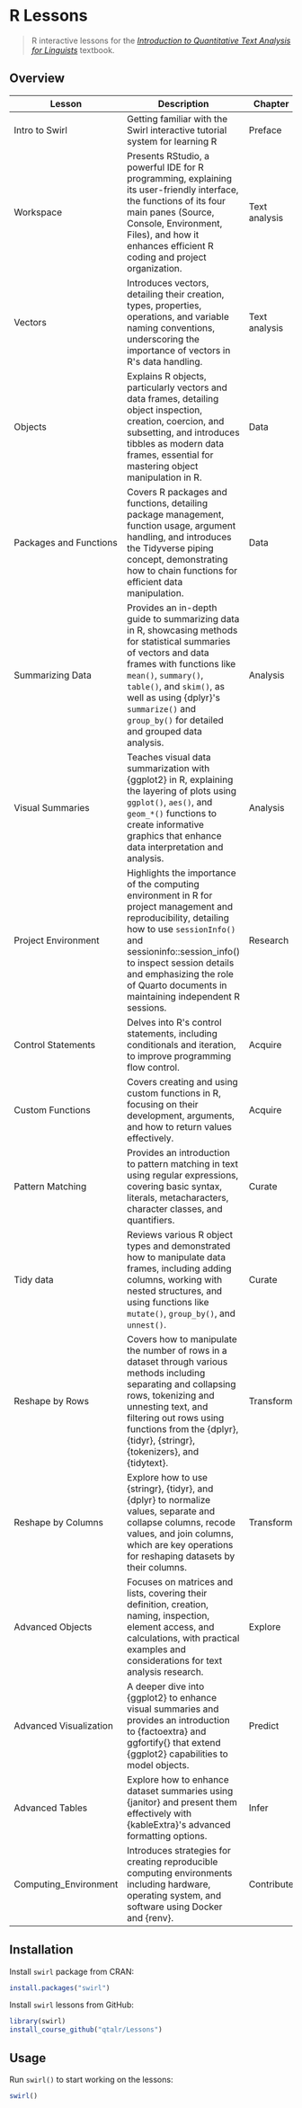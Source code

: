 # R Lessons

> R interactive lessons for the *[Introduction to Quantitative Text Analysis for Linguists](https://qtalr.github.io/book/)* textbook.

## Overview

| Lesson                 | Description                                                                                                                                                                                                                                                                               | Chapter                  |
| ---------------------- | ----------------------------------------------------------------------------------------------------------------------------------------------------------------------------------------------------------------------------------------------------------------------------------------- | ------------------------ |
| Intro to Swirl         | Getting familiar with the Swirl interactive tutorial system for learning R                                                                                                                                                                                                                | Preface                  |
| Workspace              | Presents RStudio, a powerful IDE for R programming, explaining its user-friendly interface, the functions of its four main panes (Source, Console, Environment, Files), and how it enhances efficient R coding and project organization.                                                  | Text analysis |
| Vectors                | Introduces vectors, detailing their creation, types, properties, operations, and variable naming conventions, underscoring the importance of vectors in R's data handling.                                                                                                                | Text analysis |
| Objects                | Explains R objects, particularly vectors and data frames, detailing object inspection, creation, coercion, and subsetting, and introduces tibbles as modern data frames, essential for mastering object manipulation in R.                                                                | Data      |
| Packages and Functions | Covers R packages and functions, detailing package management, function usage, argument handling, and introduces the Tidyverse piping concept, demonstrating how to chain functions for efficient data manipulation.                                                                      | Data      |
| Summarizing Data       | Provides an in-depth guide to summarizing data in R, showcasing methods for statistical summaries of vectors and data frames with functions like `mean()`, `summary()`, `table()`, and `skim()`, as well as using {dplyr}'s `summarize()` and `group_by()` for detailed and grouped data analysis.      | Analysis     |
| Visual Summaries       | Teaches visual data summarization with {ggplot2} in R, explaining the layering of plots using `ggplot()`, `aes()`, and `geom_*()` functions to create informative graphics that enhance data interpretation and analysis.                                                                         | Analysis     |
| Project Environment    | Highlights the importance of the computing environment in R for project management and reproducibility, detailing how to use `sessionInfo()` and sessioninfo::session_info() to inspect session details and emphasizing the role of Quarto documents in maintaining independent R sessions. | Research         |
| Control Statements     | Delves into R's control statements, including conditionals and iteration, to improve programming flow control.                                                                                                                                                                            | Acquire             |
| Custom Functions       | Covers creating and using custom functions in R, focusing on their development, arguments, and how to return values effectively.                                                                                                                                                          | Acquire             |
| Pattern Matching       | Provides an introduction to pattern matching in text using regular expressions, covering basic syntax, literals, metacharacters, character classes, and quantifiers.                                                                                                                      | Curate          |
| Tidy data              | Reviews various R object types and demonstrated how to manipulate data frames, including adding columns, working with nested structures, and using functions like `mutate()`, `group_by()`, and `unnest()`.                                                                                     | Curate          |
| Reshape by Rows        | Covers how to manipulate the number of rows in a dataset through various methods including separating and collapsing rows, tokenizing and unnesting text, and filtering out rows using functions from the {dplyr}, {tidyr}, {stringr}, {tokenizers}, and {tidytext}.                        | Transform       |
| Reshape by Columns     | Explore how to use {stringr}, {tidyr}, and {dplyr} to normalize values, separate and collapse columns, recode values, and join columns, which are key operations for reshaping datasets by their columns.                                                                              | Transform       |
| Advanced Objects       | Focuses on matrices and lists, covering their definition, creation, naming, inspection, element access, and calculations, with practical examples and considerations for text analysis research.                                                                                          | Explore              |
| Advanced Visualization | A deeper dive into {ggplot2} to enhance visual summaries and provides an introduction to {factoextra} and ggfortify{} that extend {ggplot2} capabilities to model objects.                                                                                               | Predict               |
| Advanced Tables        | Explore how to enhance dataset summaries using {janitor} and present them effectively with {kableExtra}'s advanced formatting options.                                                                                                                                | Infer                |
| Computing_Environment  | Introduces strategies for creating reproducible computing environments including hardware, operating system, and software using Docker and {renv}.                                                                                                                              | Contribute             |

## Installation

Install `swirl` package from CRAN:

```r
install.packages("swirl")
```

Install `swirl` lessons from GitHub:

```r
library(swirl)
install_course_github("qtalr/Lessons")
```

## Usage

Run `swirl()` to start working on the lessons:

```r
swirl()
```
